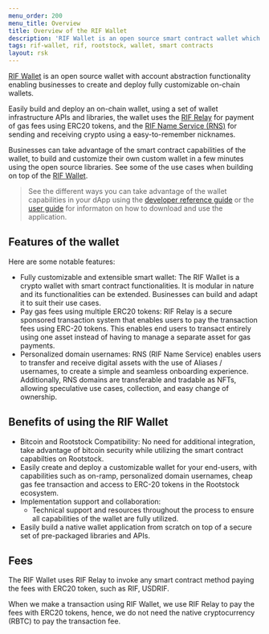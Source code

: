 ```yaml
---
menu_order: 200
menu_title: Overview
title: Overview of the RIF Wallet
description: 'RIF Wallet is an open source smart contract wallet which enables businesses to create and deploy fully customizable on-chain wallets'
tags: rif-wallet, rif, rootstock, wallet, smart contracts
layout: rsk
---
```


[RIF Wallet](https://rif.technology/rif-wallet/) is an open source wallet with account abstraction functionality enabling businesses to create and deploy fully customizable on-chain wallets. 

Easily build and deploy an on-chain wallet, using a set of wallet infrastructure APIs and libraries, the wallet uses the [RIF Relay](https://github.com/rsksmart/rif-relay) for payment of gas fees using ERC20 tokens, and the [RIF Name Service (RNS)](https://github.com/rsksmart/rns-manager-react) for sending and receiving crypto using a easy-to-remember nicknames.

Businesses can take advantage of the smart contract capabilities of the wallet, to build and customize their own custom wallet in a few minutes using the open source libraries. See some of the use cases when building on top of the [RIF Wallet](https://rif.technology/use-cases/).

> See the different ways you can take advantage of the wallet capabilities in your dApp using the [developer reference guide](/rif/wallet/dev-reference/) or the [user guide](/rif/wallet/user-guide/) for informaton on how to download and use the application.

## Features of the wallet

Here are some notable features: 

* Fully customizable and extensible smart wallet: 
The RIF Wallet is a crypto wallet with smart contract functionalities. It is modular in nature and its functionalities can be extended.  Businesses can build and adapt it to suit their use cases. 
* Pay gas fees using multiple ERC20 tokens:
RIF Relay is a secure sponsored transaction system that enables users to pay the transaction fees using ERC-20 tokens. This enables end users to transact entirely using one asset instead of having to manage a separate asset for gas payments.
* Personalized domain usernames:
RNS (RIF Name Service) enables users to transfer and receive digital assets with the use of Aliases / usernames, to create a simple and seamless onboarding experience. Additionally, RNS domains are transferable and tradable as NFTs, allowing speculative use cases, collection, and easy change of ownership. 

## Benefits of using the RIF Wallet
* Bitcoin and Rootstock Compatibility: No need for additional integration, take advantage of bitcoin security while utilizing the smart contract capabilties on Rootstock.
* Easily create and deploy a customizable wallet for your end-users, with capabilities such as on-ramp, personalized domain usernames, cheap gas fee transaction and access to ERC-20 tokens in the Rootstock ecosystem.
* Implementation support and collaboration:
    * Technical support and resources throughout the process to ensure all capabilities of the wallet are fully utilized.
* Easily build a native wallet application from scratch on top of a secure set of pre-packaged libraries and APIs.


## Fees

The RIF Wallet uses RIF Relay to invoke any smart contract method paying the fees with ERC20 token, such as RIF, USDRIF. 

When we make a transaction using RIF Wallet, we use RIF Relay to pay the fees with ERC20 tokens, hence, we do not need the native cryptocurrency (RBTC) to pay the transaction fee.